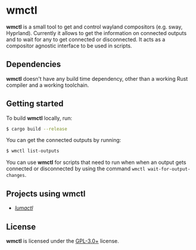 # wmctl

**wmctl** is a small tool to get and control wayland compositors (e.g. sway, Hyprland).
Currently it allows to get the information on connected outputs and to wait for
any to get connected or disconnected. It acts as a compositor agnostic interface
to be used in scripts.

## Dependencies

**wmctl** doesn't have any build time dependency, other than a working Rust compiler and a
working toolchain.

## Getting started

To build **wmctl** locally, run:

```bash
$ cargo build --release
```

You can get the connected outputs by running:

```bash
$ wmctl list-outputs
```

You can use **wmctl** for scripts that need to run when when an output gets connected
or disconnected by using the command `wmctl wait-for-output-changes`.

## Projects using wmctl

- [_lumactl_](https://github.com/danyspin97/lumactl)

## License

**wmctl** is licensed under the [GPL-3.0+](https://github.com/danyspin97/wmctl/blob/main/LICENSE.md) license.
